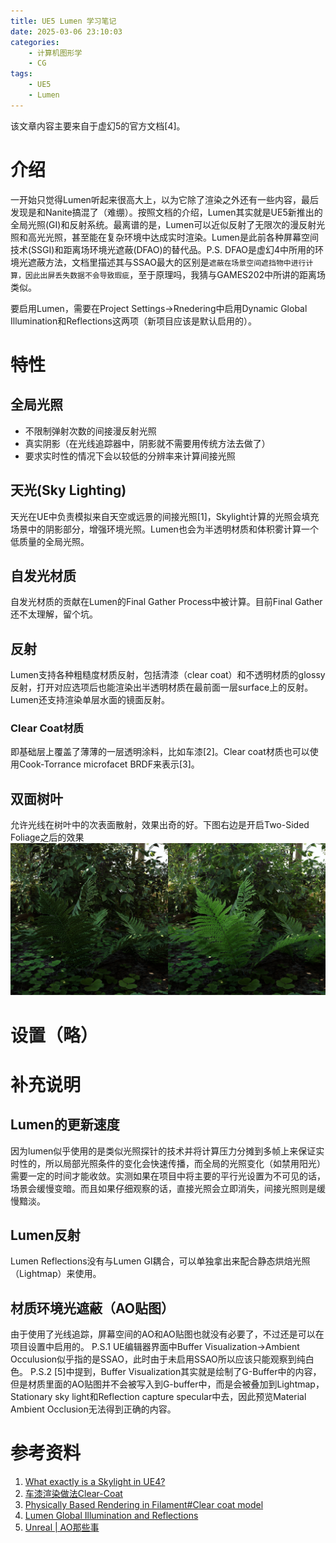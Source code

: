 ```yaml
---
title: UE5 Lumen 学习笔记
date: 2025-03-06 23:10:03
categories:
    - 计算机图形学
    - CG
tags:
    - UE5
    - Lumen
---
```

该文章内容主要来自于虚幻5的官方文档[4]。
# 介绍
一开始只觉得Lumen听起来很高大上，以为它除了渲染之外还有一些内容，最后发现是和Nanite搞混了（难绷）。按照文档的介绍，Lumen其实就是UE5新推出的全局光照(GI)和反射系统。最离谱的是，Lumen可以近似反射了无限次的漫反射光照和高光光照，甚至能在复杂环境中达成实时渲染。Lumen是此前各种屏幕空间技术(SSGI)和距离场环境光遮蔽(DFAO)的替代品。P.S. DFAO是虚幻4中所用的环境光遮蔽方法，文档里描述其与SSAO最大的区别是`遮蔽在场景空间遮挡物中进行计算，因此出屏丢失数据不会导致瑕疵`，至于原理吗，我猜与GAMES202中所讲的距离场类似。

要启用Lumen，需要在Project Settings->Rnedering中启用Dynamic Global Illumination和Reflections这两项（新项目应该是默认启用的）。

# 特性
## 全局光照
- 不限制弹射次数的间接漫反射光照
- 真实阴影（在光线追踪器中，阴影就不需要用传统方法去做了）
- 要求实时性的情况下会以较低的分辨率来计算间接光照
## 天光(Sky Lighting)
天光在UE中负责模拟来自天空或远景的间接光照[1]，Skylight计算的光照会填充场景中的阴影部分，增强环境光照。Lumen也会为半透明材质和体积雾计算一个低质量的全局光照。
## 自发光材质
自发光材质的贡献在Lumen的Final Gather Process中被计算。目前Final Gather还不太理解，留个坑。
## 反射
Lumen支持各种粗糙度材质反射，包括清漆（clear coat）和不透明材质的glossy反射，打开对应选项后也能渲染出半透明材质在最前面一层surface上的反射。Lumen还支持渲染单层水面的镜面反射。
### Clear Coat材质
即基础层上覆盖了薄薄的一层透明涂料，比如车漆[2]。Clear coat材质也可以使用Cook-Torrance microfacet BRDF来表示[3]。
## 双面树叶
允许光线在树叶中的次表面散射，效果出奇的好。下图右边是开启Two-Sided Foliage之后的效果
![](https://raw.githubusercontent.com/dummyummy/dummyummy.github.io/refs/heads/source/external/lumen-foliage-1.png)

# 设置（略）

# 补充说明

## Lumen的更新速度
因为lumen似乎使用的是类似光照探针的技术并将计算压力分摊到多帧上来保证实时性的，所以局部光照条件的变化会快速传播，而全局的光照变化（如禁用阳光）需要一定的时间才能收敛。实测如果在项目中将主要的平行光设置为不可见的话，场景会缓慢变暗。而且如果仔细观察的话，直接光照会立即消失，间接光照则是缓慢黯淡。

## Lumen反射
Lumen Reflections没有与Lumen GI耦合，可以单独拿出来配合静态烘焙光照（Lightmap）来使用。

## 材质环境光遮蔽（AO贴图）
由于使用了光线追踪，屏幕空间的AO和AO贴图也就没有必要了，不过还是可以在项目设置中启用的。
P.S.1 UE编辑器界面中Buffer Visualization->Ambient Occulusion似乎指的是SSAO，此时由于未启用SSAO所以应该只能观察到纯白色。
P.S.2 [5]中提到，Buffer Visualization其实就是绘制了G-Buffer中的内容，但是材质里面的AO贴图并不会被写入到G-buffer中，而是会被叠加到Lightmap，Stationary sky light和Reflection capture specular中去，因此预览Material Ambient Occlusion无法得到正确的内容。

# 参考资料
1. [What exactly is a Skylight in UE4?](https://forums.unrealengine.com/t/what-exactly-is-a-skylight-in-ue4/113646)
2. [车漆渲染做法Clear-Coat](https://blog.csdn.net/xing_1337/article/details/128866637)
3. [Physically Based Rendering in Filament#Clear coat model](https://google.github.io/filament/Filament.html#materialsystem/clearcoatmodel/clearcoatspecularbrdf)
4. [Lumen Global Illumination and Reflections](https://dev.epicgames.com/documentation/en-us/unreal-engine/lumen-global-illumination-and-reflections-in-unreal-engine)
5. [Unreal | AO那些事](https://zhuanlan.zhihu.com/p/357083123)